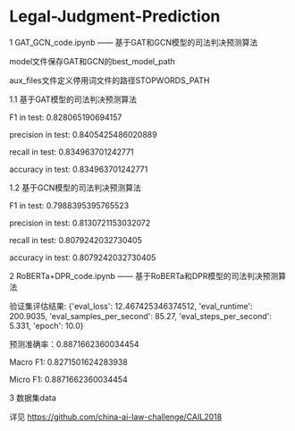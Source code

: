 # Legal-Judgment-Prediction
1 GAT_GCN_code.ipynb —— 基于GAT和GCN模型的司法判决预测算法

model文件保存GAT和GCN的best_model_path

aux_files文件定义停用词文件的路径STOPWORDS_PATH

1.1 基于GAT模型的司法判决预测算法

F1 in test: 0.828065190694157

precision in test: 0.8405425486020889

recall in test: 0.834963701242771

accuracy in test: 0.834963701242771


1.2 基于GCN模型的司法判决预测算法

F1 in test: 0.7988395395765523

precision in test: 0.8130721153032072

recall in test: 0.8079242032730405

accuracy in test: 0.8079242032730405

2 RoBERTa+DPR_code.ipynb —— 基于RoBERTa和DPR模型的司法判决预测算法

验证集评估结果: {'eval_loss': 12.467425346374512, 'eval_runtime': 200.9035, 'eval_samples_per_second': 85.27, 'eval_steps_per_second': 5.331, 'epoch': 10.0}

预测准确率：0.8871662360034454

Macro F1: 0.8271501624283938

Micro F1: 0.8871662360034454

3 数据集data

详见 https://github.com/china-ai-law-challenge/CAIL2018
